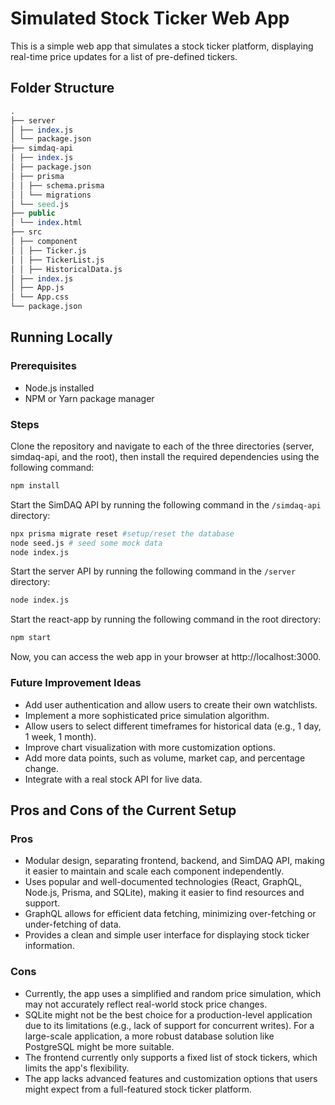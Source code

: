 # Simulated Stock Ticker Web App

This is a simple web app that simulates a stock ticker platform, displaying real-time price updates for a list of pre-defined tickers.

## Folder Structure

```ado
.
├── server
│ ├── index.js
│ └── package.json
├── simdaq-api
│ ├── index.js
│ ├── package.json
│ ├── prisma
│ │ ├── schema.prisma
│ │ └── migrations
│ └── seed.js
├── public
│ └── index.html
├── src
│ ├── component
│ │ ├── Ticker.js
│ │ ├── TickerList.js
│ │ ├── HistoricalData.js
│ ├── index.js
│ ├── App.js
│ └── App.css
└── package.json
```

## Running Locally

### Prerequisites

- Node.js installed
- NPM or Yarn package manager

### Steps

Clone the repository and navigate to each of the three directories (server, simdaq-api, and the root), then install the required dependencies using the following command:

```bash
npm install
```

Start the SimDAQ API by running the following command in the `/simdaq-api` directory:

```bash
npx prisma migrate reset #setup/reset the database
node seed.js # seed some mock data
node index.js
```

Start the server API by running the following command in the `/server` directory:

```bash
node index.js
```

Start the react-app by running the following command in the root directory:

```bash
npm start
```

Now, you can access the web app in your browser at http://localhost:3000.

### Future Improvement Ideas

- Add user authentication and allow users to create their own watchlists.
- Implement a more sophisticated price simulation algorithm.
- Allow users to select different timeframes for historical data (e.g., 1 day, 1 week, 1 month).
- Improve chart visualization with more customization options.
- Add more data points, such as volume, market cap, and percentage change.
- Integrate with a real stock API for live data.

## Pros and Cons of the Current Setup

### Pros

- Modular design, separating frontend, backend, and SimDAQ API, making it easier to maintain and scale each component independently.
- Uses popular and well-documented technologies (React, GraphQL, Node.js, Prisma, and SQLite), making it easier to find resources and support.
- GraphQL allows for efficient data fetching, minimizing over-fetching or under-fetching of data.
- Provides a clean and simple user interface for displaying stock ticker information.

### Cons

- Currently, the app uses a simplified and random price simulation, which may not accurately reflect real-world stock price changes.
- SQLite might not be the best choice for a production-level application due to its limitations (e.g., lack of support for concurrent writes). For a large-scale application, a more robust database solution like PostgreSQL might be more suitable.
- The frontend currently only supports a fixed list of stock tickers, which limits the app's flexibility.
- The app lacks advanced features and customization options that users might expect from a full-featured stock ticker platform.
